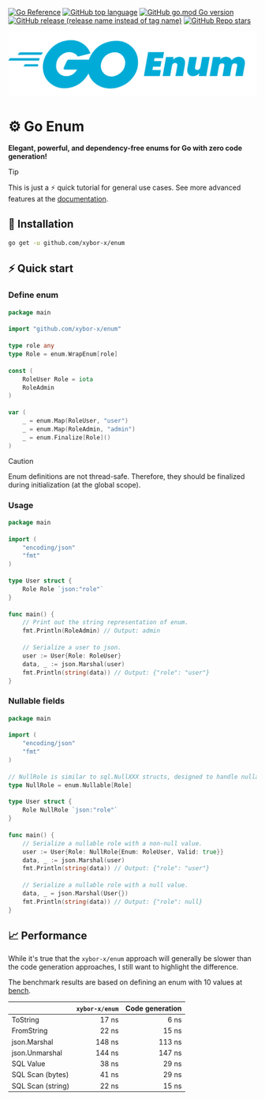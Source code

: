 [![Go Reference](https://pkg.go.dev/badge/github.com/xybor-x/enum.svg)](https://pkg.go.dev/github.com/xybor-x/enum)
[![GitHub top language](https://img.shields.io/github/languages/top/xybor-x/enum?color=lightblue)](https://go.dev/)
[![GitHub go.mod Go version](https://img.shields.io/github/go-mod/go-version/xybor-x/enum)](https://go.dev/blog/go1.21)
[![GitHub release (release name instead of tag name)](https://img.shields.io/github/v/release/xybor-x/enum?include_prereleases)](https://github.com/xybor-x/enum/releases/latest)
[![GitHub Repo stars](https://img.shields.io/github/stars/xybor-x/enum?color=blue)](https://github.com/xybor-x/enum)

![Golang](./.github/go-enum.png)

# ⚙️ Go Enum

**Elegant, powerful, and dependency-free enums for Go with zero code generation!**

> [!TIP]
> This is just a ⚡ quick tutorial for general use cases.
> See more advanced features at the [documentation](./docs.md).

## 🔧 Installation

```sh
go get -u github.com/xybor-x/enum
```

## ⚡ Quick start

### Define enum

```go
package main

import "github.com/xybor-x/enum"

type role any
type Role = enum.WrapEnum[role]

const (
    RoleUser Role = iota
    RoleAdmin
)

var (
    _ = enum.Map(RoleUser, "user")
    _ = enum.Map(RoleAdmin, "admin")
    _ = enum.Finalize[Role]()
)
```

> [!CAUTION]
> Enum definitions are not thread-safe.
> Therefore, they should be finalized during initialization (at the global scope).

### Usage

```go
package main

import (
    "encoding/json"
    "fmt"
)

type User struct {
    Role Role `json:"role"`
}

func main() {
    // Print out the string representation of enum.
    fmt.Println(RoleAdmin) // Output: admin

    // Serialize a user to json.
    user := User{Role: RoleUser}
    data, _ := json.Marshal(user) 
    fmt.Println(string(data)) // Output: {"role": "user"}
}
```

### Nullable fields

```go
package main

import (
    "encoding/json"
    "fmt"
)

// NullRole is similar to sql.NullXXX structs, designed to handle nullable SQL and JSON fields.
type NullRole = enum.Nullable[Role]

type User struct {
    Role NullRole `json:"role"`
}

func main() {
    // Serialize a nullable role with a non-null value.
    user := User{Role: NullRole{Enum: RoleUser, Valid: true}}
    data, _ := json.Marshal(user) 
    fmt.Println(string(data)) // Output: {"role": "user"}

    // Serialize a nullable role with a null value.
    data, _ = json.Marshal(User{})
    fmt.Println(string(data)) // Output: {"role": null}
}
```

## 📈 Performance

While it's true that the `xybor-x/enum` approach will generally be slower than the code generation approaches, I still want to highlight the difference.

The benchmark results are based on defining an enum with 10 values at [bench](./bench).

|                   | `xybor-x/enum` | Code generation |
| ----------------- | -------------: | --------------: |
| ToString          |          17 ns |            6 ns |
| FromString        |          22 ns |           15 ns |
| json.Marshal      |         148 ns |          113 ns |
| json.Unmarshal    |         144 ns |          147 ns |
| SQL Value         |          38 ns |           29 ns |
| SQL Scan (bytes)  |          41 ns |           29 ns |
| SQL Scan (string) |          22 ns |           15 ns |
